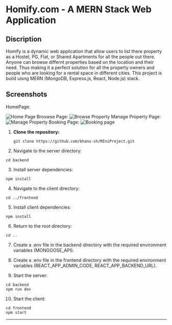 # Homify.com  - A MERN Stack Web Application

<h2>Discription</h2>
<p>Homify is a dynamic web application that allow users to list there property as a Hostel, PG, Flat, or Shared Apartments for all the people out there. Anyone can browse differnt properties based on the location and their need. Thus making it a perfect solution for all the property owners and people who are looking for a rental space in different cities. This project is build uisng MERN (MongoDB, Express.js, React, Node.js) stack. 
</p> 

<h2>Screenshots</h2>
HomePage: 

![Home Page](https://github.com/Ayush-Maurya-19/Homify-Mini-Project/assets/138859591/b0ee4de0-e06f-46e5-a3a2-c28f815d1139)
Broswse Page:
![Browse Property](https://github.com/Ayush-Maurya-19/Homify-Mini-Project/assets/138859591/6b97a5c2-1960-408a-bdab-ece17b6dbc24)
Manage Property Page:
![Manage Property](https://github.com/Ayush-Maurya-19/Homify-Mini-Project/assets/138859591/6fd00e9b-8c27-4eb7-8ece-6d4d280d00ed)
Booking Page:
![Booking page](https://github.com/Ayush-Maurya-19/Homify-Mini-Project/assets/138859591/8aa345c1-196f-4a70-ab96-9f4430c7f33e)

<ol dir="auto">
<li>
<p dir="auto"><strong>Clone the repository:</strong></p>
<div class="snippet-clipboard-content notranslate position-relative overflow-auto" data-snippet-clipboard-copy-content="git clone https://github.com/bhanu-sh/MIniProject.git"><pre class="notranslate"><code>git clone https://github.com/bhanu-sh/MIniProject.git
</code></pre></div>
</li>
<li>
<p dir="auto">Navigate to the server directory:</p>
</li>
</ol>
<div class="snippet-clipboard-content notranslate position-relative overflow-auto" data-snippet-clipboard-copy-content="cd backend"><pre class="notranslate"><code>cd backend
</code></pre></div>
<ol start="3" dir="auto">
<li>Install server dependencies:</li>
</ol>
<div class="snippet-clipboard-content notranslate position-relative overflow-auto" data-snippet-clipboard-copy-content="npm install"><pre class="notranslate"><code>npm install
</code></pre></div>
<ol start="4" dir="auto">
<li>Navigate to the client directory:</li>
</ol>
<div class="snippet-clipboard-content notranslate position-relative overflow-auto" data-snippet-clipboard-copy-content="cd ../frontend"><pre class="notranslate"><code>cd ../frontend
</code></pre></div>
<ol start="5" dir="auto">
<li>Install client dependencies:</li>
</ol>
<div class="snippet-clipboard-content notranslate position-relative overflow-auto" data-snippet-clipboard-copy-content="npm install"><pre class="notranslate"><code>npm install
</code></pre></div>
<ol start="6" dir="auto">
<li>Return to the root directory:</li>
</ol>
<div class="snippet-clipboard-content notranslate position-relative overflow-auto" data-snippet-clipboard-copy-content="cd .."><pre class="notranslate"><code>cd ..
</code></pre></div>
<ol start="7" dir="auto">
<li>
<p dir="auto">Create a .env file in the backend directory with the required environment variables (MONGOOSE_API).</p>
</li>
<li>
<p dir="auto">Create a .env file in the frontend directory with the required environment variables (REACT_APP_ADMIN_CODE, REACT_APP_BACKEND_URL).</p>
</li>
<li>
<p dir="auto">Start the server:</p>
</li>
</ol>
<div class="snippet-clipboard-content notranslate position-relative overflow-auto" data-snippet-clipboard-copy-content="cd backend
npm run dev"><pre class="notranslate"><code>cd backend
npm run dev
</code></pre></div>
<ol start="10" dir="auto">
<li>Start the client:</li>
</ol>
<div class="snippet-clipboard-content notranslate position-relative overflow-auto" data-snippet-clipboard-copy-content="cd frontend
npm start"><pre class="notranslate"><code>cd frontend
npm start
</code></pre></div>
<hr>
